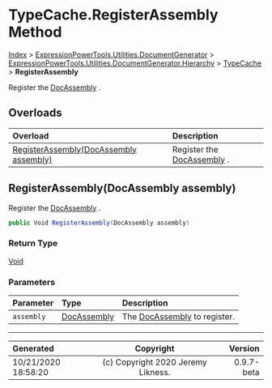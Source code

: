 ﻿# TypeCache.RegisterAssembly Method

[Index](../index.md) > [ExpressionPowerTools.Utilities.DocumentGenerator](ExpressionPowerTools.Utilities.DocumentGenerator.a.md) > [ExpressionPowerTools.Utilities.DocumentGenerator.Hierarchy](ExpressionPowerTools.Utilities.DocumentGenerator.Hierarchy.n.md) > [TypeCache](ExpressionPowerTools.Utilities.DocumentGenerator.Hierarchy.TypeCache.cs.md) > **RegisterAssembly**

Register the [DocAssembly](ExpressionPowerTools.Utilities.DocumentGenerator.Hierarchy.DocAssembly.cs.md) .

## Overloads

| Overload | Description |
| :-- | :-- |
| [RegisterAssembly(DocAssembly assembly)](#registerassemblydocassembly-assembly) | Register the [DocAssembly](ExpressionPowerTools.Utilities.DocumentGenerator.Hierarchy.DocAssembly.cs.md) . |
## RegisterAssembly(DocAssembly assembly)

Register the [DocAssembly](ExpressionPowerTools.Utilities.DocumentGenerator.Hierarchy.DocAssembly.cs.md) .

```csharp
public Void RegisterAssembly(DocAssembly assembly)
```

### Return Type

 [Void](https://docs.microsoft.com/dotnet/api/system.void) 

### Parameters

| Parameter | Type | Description |
| :-- | :-- | :-- |
| `assembly` | [DocAssembly](ExpressionPowerTools.Utilities.DocumentGenerator.Hierarchy.DocAssembly.cs.md) | The [DocAssembly](ExpressionPowerTools.Utilities.DocumentGenerator.Hierarchy.DocAssembly.cs.md) to register. |



---

| Generated | Copyright | Version |
| :-- | :-: | --: |
| 10/21/2020 18:58:20 | (c) Copyright 2020 Jeremy Likness. | 0.9.7-beta |
